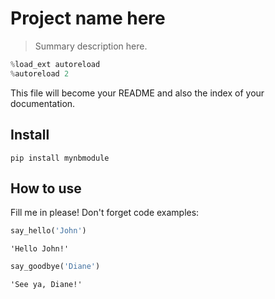 # Project name here
> Summary description here.


```python
%load_ext autoreload
%autoreload 2
```

This file will become your README and also the index of your documentation.

## Install

`pip install mynbmodule`

## How to use

Fill me in please! Don't forget code examples:

```python
say_hello('John')
```




    'Hello John!'



```python
say_goodbye('Diane')
```




    'See ya, Diane!'


